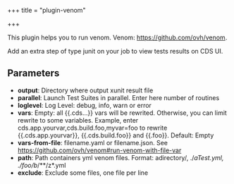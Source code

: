 +++
title = "plugin-venom"

+++

This plugin helps you to run venom. Venom: https://github.com/ovh/venom.

Add an extra step of type junit on your job to view tests results on CDS UI.


## Parameters

* **output**: Directory where output xunit result file
* **parallel**: Launch Test Suites in parallel. Enter here number of routines
* **loglevel**: Log Level: debug, info, warn or error
* **vars**: Empty: all {{.cds...}} vars will be rewrited. Otherwise, you can limit rewrite to some variables. Example, enter cds.app.yourvar,cds.build.foo,myvar=foo to rewrite {{.cds.app.yourvar}}, {{.cds.build.foo}} and {{.foo}}. Default: Empty
* **vars-from-file**: filename.yaml or filename.json. See https://github.com/ovh/venom#run-venom-with-file-var
* **path**: Path containers yml venom files. Format: adirectory/, ./*aTest.yml, ./foo/b*/**/z*.yml
* **exclude**: Exclude some files, one file per line



